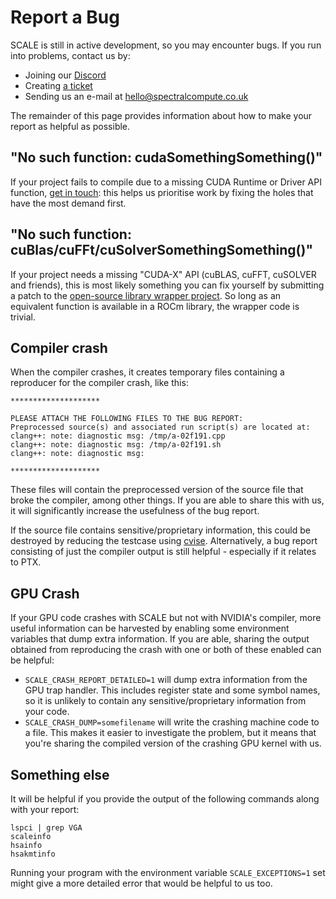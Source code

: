 # Report a Bug

SCALE is still in active development, so you may encounter bugs. If you run 
into problems, contact us by:

- Joining our [Discord](https://discord.gg/KNpgGbTc38)
- Creating [a ticket](https://github.com/spectral-compute/scale-validation/issues)
- Sending us an e-mail at [hello@spectralcompute.co.uk](mailto:hello@spectralcompute.co.uk)

The remainder of this page provides information about how to make your 
report as helpful as possible.

## "No such function: cudaSomethingSomething()"

If your project fails to compile due to a missing CUDA Runtime or Driver API
function, [get in touch][get-in-touch]: this helps us prioritise work by fixing
the holes that have the most demand first.

## "No such function: cuBlas/cuFFt/cuSolverSomethingSomething()"

If your project needs a missing "CUDA-X" API (cuBLAS, cuFFT, cuSOLVER and
friends), this is most likely something you can fix yourself by submitting a
patch to the [open-source library wrapper project](https://github.com/spectral-compute/scale-library-wrappers).
So long as an equivalent function is available in a ROCm library, the wrapper
code is trivial.

## Compiler crash

When the compiler crashes, it creates temporary files containing a reproducer
for the compiler crash, like this:

```
********************

PLEASE ATTACH THE FOLLOWING FILES TO THE BUG REPORT:
Preprocessed source(s) and associated run script(s) are located at:
clang++: note: diagnostic msg: /tmp/a-02f191.cpp
clang++: note: diagnostic msg: /tmp/a-02f191.sh
clang++: note: diagnostic msg:

********************
```

These files will contain the preprocessed version of the source file that broke
the compiler, among other things.
If you are able to share this with us, it will significantly increase the
usefulness of the bug report.

If the source file contains sensitive/proprietary information, this could be
destroyed by reducing the testcase using [cvise][cvise]. Alternatively, a bug
report consisting of just the compiler output is still helpful - especially if
it relates to PTX.

[cvise]: https://github.com/marxin/cvise/

## GPU Crash

If your GPU code crashes with SCALE but not with NVIDIA's compiler, more
useful information can be harvested by enabling some environment variables
that dump extra information. If you are able, sharing the output obtained
from reproducing the crash with one or both of these enabled can be helpful:

- `SCALE_CRASH_REPORT_DETAILED=1` will dump extra information from the
  GPU trap handler. This includes register state and some symbol names, so
  it is unlikely to contain any sensitive/proprietary information from your code.
- `SCALE_CRASH_DUMP=somefilename` will write the crashing machine code to
  a file. This makes it easier to investigate the problem, but it means that you're
  sharing the compiled version of the crashing GPU kernel with us.

## Something else

It will be helpful if you provide the output of the following commands along
with your report:

```
lspci | grep VGA
scaleinfo
hsainfo
hsakmtinfo
```

Running your program with the environment variable `SCALE_EXCEPTIONS=1` set might give a more detailed error that would
be helpful to us too.

[get-in-touch]: ../README.md#contact-us
